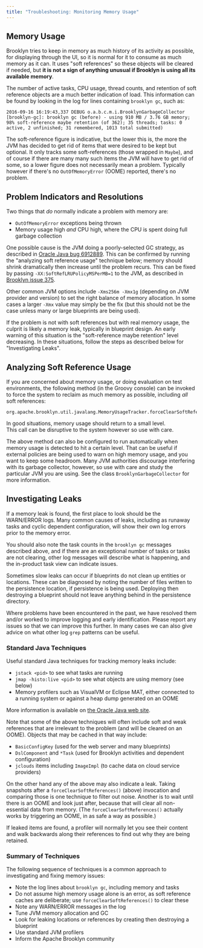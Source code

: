 ```yaml
---
title: "Troubleshooting: Monitoring Memory Usage"
---
```


## Memory Usage

Brooklyn tries to keep in memory as much history of its activity as possible,
for displaying through the UI, so it is normal for it to consume as much memory
as it can.  It uses "soft references" so these objects will be cleared if needed,
but **it is not a sign of anything unusual if Brooklyn is using all its available memory**.

The number of active tasks, CPU usage, thread counts, and 
retention of soft reference objects are a much better indication of load.
This information can be found by looking in the log for lines containing
`brooklyn gc`, such as:

    2016-09-16 16:19:43,337 DEBUG o.a.b.c.m.i.BrooklynGarbageCollector [brooklyn-gc]: brooklyn gc (before) - using 910 MB / 3.76 GB memory; 98% soft-reference maybe retention (of 362); 35 threads; tasks: 0 active, 2 unfinished; 31 remembered, 1013 total submitted) 

The soft-reference figure is indicative, but the lower this is, the more
the JVM has decided to get rid of items that were desired to be kept but optional.
It only tracks some soft-references (those wrapped in `Maybe`),
and of course if there are many many such items the JVM will have to get rid
of some, so a lower figure does not necessarily mean a problem.
Typically however if there's no `OutOfMemoryError` (OOME) reported,
there's no problem.


## Problem Indicators and Resolutions

Two things that *do* normally indicate a problem with memory are:

* `OutOfMemoryError` exceptions being thrown
* Memory usage high *and* CPU high, where the CPU is spent doing full garbage collection

One possible cause is the JVM doing a poorly-selected GC strategy,
as described in [Oracle Java bug 6912889](http://bugs.java.com/bugdatabase/view_bug.do?bug_id=6912889).
This can be confirmed by running the "analyzing soft reference usage" technique below;
memory should shrink dramatically then increase until the problem recurs.
This can be fixed by passing `-XX:SoftRefLRUPolicyMSPerMB=1` to the JVM,
as described in [Brooklyn issue 375](https://issues.apache.org/jira/browse/BROOKLYN-375).

Other common JVM options include `-Xms256m -Xmx1g`
(depending on JVM provider and version) to set the right balance of memory allocation.
In some cases a larger `-Xmx` value may simply be the fix
(but this should not be the case unless many or large blueprints are being used).

If the problem is not with soft references but with real memory usage,
the culprit is likely a memory leak, typically in blueprint design.
An early warning of this situation is the "soft-reference maybe retention" level decreasing.
In these situations, follow the steps as described below for "Investigating Leaks".


## Analyzing Soft Reference Usage

If you are concerned about memory usage, or doing evaluation on test environments, 
the following method (in the Groovy console) can be invoked to force the system to
reclaim as much memory as possible, including *all* soft references:

    org.apache.brooklyn.util.javalang.MemoryUsageTracker.forceClearSoftReferences()

In good situations, memory usage should return to a small level.  
This call can be disruptive to the system however so use with care.

The above method can also be configured to run automatically when memory usage 
is detected to hit a certain level.  That can be useful if external policies are
being used to warn on high memory usage, and you want to keep some headroom.
Many JVM authorities discourage interfering with its garbage collector, however,
so use with care and study the particular JVM you are using.
See the class `BrooklynGarbageCollector` for more information.


## Investigating Leaks

If a memory leak is found, the first place to look should be the WARN/ERROR logs.
Many common causes of leaks, including as runaway tasks and cyclic dependent configuration,
will show their own log errors prior to the memory error.

You should also note the task counts in the `brooklyn gc` messages described above,
and if there are an exceptional number of tasks or tasks are not clearing,
other log messages will describe what is happening, and the in-product task
view can indicate issues. 

Sometimes slow leaks can occur if blueprints do not clean up entities or locations.
These can be diagnosed by noting the number of files written to the persistence location,
if persistence is being used.  Deploying then destroying a blueprint should not leave
anything behind in the persistence directory.

Where problems have been encountered in the past, we have resolved them and/or
worked to improve logging and early identification.
Please report any issues so that we can improve this further.
In many cases we can also give advice on what other log `grep` patterns can be useful.


### Standard Java Techniques

Useful standard Java techniques for tracking memory leaks include:

* `jstack <pid>` to see what tasks are running
* `jmap -histo:live <pid>` to see what objects are using memory (see below)
* Memory profilers such as VisualVM or Eclipse MAT, either connected to a running system or
  against a heap dump generated on an OOME

More information is available on [the Oracle Java web site](https://docs.oracle.com/javase/7/docs/webnotes/tsg/TSG-VM/html/memleaks.html).

Note that some of the above techniques will often include soft and weak references that are irrelevant
to the problem (and will be cleared on an OOME). Objects that may be cached in that way include:

* `BasicConfigKey` (used for the web server and many blueprints)
* `DslComponent` and `*Task` (used for Brooklyn activities and dependent configuration)
* `jclouds` items including `ImageImpl` (to cache data on cloud service providers)

On the other hand any of the above may also indicate a leak.
Taking snapshots after a `forceClearSoftReferences()` (above) invocation and comparing those
is one technique to filter out noise.  Another is to wait until there is an OOME
and look just after, because that will clear all non-essential data from memory.
(The `forceClearSoftReferences()` actually works by triggering an OOME, in as safe 
a way as possible.)

If leaked items are found, a profiler will normally let you see their content
and walk backwards along their references to find out why they are being retained.


### Summary of Techniques

The following sequence of techniques is a common approach to investigating and fixing memory issues:

* Note the log lines about `brooklyn gc`, including memory and tasks
* Do not assume high memory usage alone is an error, as soft reference caches are deliberate; 
  use `forceClearSoftReferences()` to clear these
* Note any WARN/ERROR messages in the log
* Tune JVM memory allocation and GC
* Look for leaking locations or references by creating then destroying a blueprint
* Use standard JVM profilers
* Inform the Apache Brooklyn community


